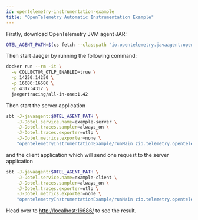 ```yaml
---
id: opentelemetry-instrumentation-example
title: "OpenTelemetry Automatic Instrumentation Example"
---
```


Firstly, download OpenTelemetry JVM agent JAR:
```bash
OTEL_AGENT_PATH=$(cs fetch --classpath "io.opentelemetry.javaagent:opentelemetry-javaagent:latest.release")
 ```

Then start Jaeger by running the following command:
```bash
docker run --rm -it \
  -e COLLECTOR_OTLP_ENABLED=true \
  -p 14250:14250 \
  -p 16686:16686 \
  -p 4317:4317 \
  jaegertracing/all-in-one:1.42
 ```

Then start the server application
```bash
sbt -J-javaagent:$OTEL_AGENT_PATH \
    -J-Dotel.service.name=example-server \
    -J-Dotel.traces.sampler=always_on \
    -J-Dotel.traces.exporter=otlp \
    -J-Dotel.metrics.exporter=none \
    "opentelemetryInstrumentationExample/runMain zio.telemetry.opentelemetry.instrumentation.example.ServerApp"
 ```

and the client application which will send one request to the server application
```bash
sbt -J-javaagent:$OTEL_AGENT_PATH \
    -J-Dotel.service.name=example-client \
    -J-Dotel.traces.sampler=always_on \
    -J-Dotel.traces.exporter=otlp \
    -J-Dotel.metrics.exporter=none \
    "opentelemetryInstrumentationExample/runMain zio.telemetry.opentelemetry.instrumentation.example.ClientApp"
 ```

Head over to [http://localhost:16686/](http://localhost:16686/) to see the result.
